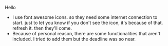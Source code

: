 Hello

- I use font awesome icons. so they need some internet connection to start. just to let you know if you don't see the icon, it's because of that. refresh it. then they'll come.
- Because of personal reason, there are some functionalities that aren't included. I tried to add them but the deadline was so near.
